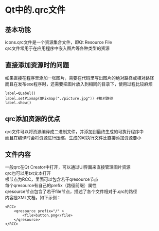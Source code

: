 # Qt中的.qrc文件

## 基本功能
icons.qrc文件是一个资源集合文件，即Qt Resource File  
qrc文件常用于在应用程序中嵌入图片等各种类型的资源  


## 直接添加资源时的问题
如果直接在程序里添加一张图片，需要在代码里写出图片的绝对路径或相对路径  
而且在发布exe程序时，还需要把图片放入到相同的目录下，使用过程比较麻烦  
```
label=QLabel()
label.setPixmap(QPixmap("./picture.jpg")) #相对路径
label.show()
```


## qrc添加资源的优点
qrc文件可以将资源编译成二进制文件，并添加到最终生成的可执行程序中  
而且在编译时会将资源进行压缩，生成的可执行文件比直接添加资源要小  


## 文件内容
一般qrc在Qt Creator中打开，可以通过UI界面来直接管理图片资源  
qrc也可以用txt文本打开  
根节点为RCC，里面可以包含若干qresource节点  
每个qresource有自己的prefix（路径前缀）属性  
qresource节点包含了若干file节点，描述了各个文件相对于.qrc的路径  
内容是XML文档，如下示例：  
```
<RCC>
    <qresource prefix="/" >
        <file>button.png</file>
    </qresource>
</RCC>
```
